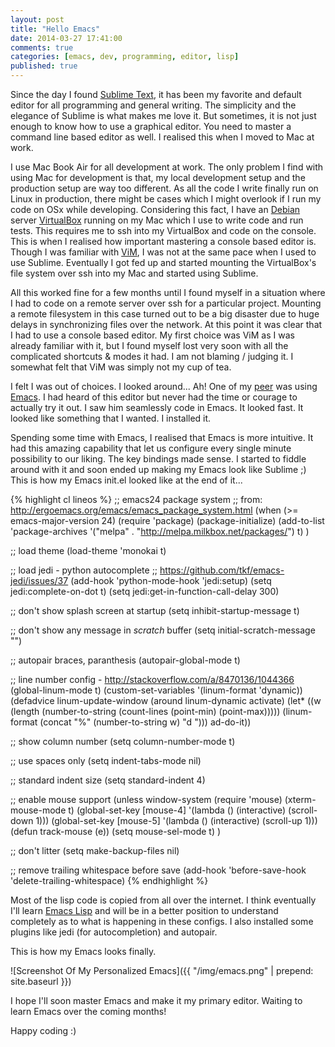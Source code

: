 ```yaml
---
layout: post
title: "Hello Emacs"
date: 2014-03-27 17:41:00
comments: true
categories: [emacs, dev, programming, editor, lisp]
published: true
---
```

Since the day I found [Sublime Text](http://www.sublimetext.com/), it has been my favorite and default editor for all programming and general writing. The simplicity and the elegance of Sublime is what makes me love it. But sometimes, it is not just enough to know how to use a graphical editor. You need to master a command line based editor as well. I realised this when I moved to Mac at work.

<!-- more -->

I use Mac Book Air for all development at work. The only problem I find with using Mac for development is that, my local development setup and the production setup are way too different. As all the code I write finally run on Linux in production, there might be cases which I might overlook if I run my code on OSx while developing. Considering this fact, I have an [Debian](http://www.debian.org/) server [VirtualBox](https://www.virtualbox.org/) running on my Mac which I use to write code and run tests. This requires me to ssh into my VirtualBox and code on the console. This is when I realised how important mastering a console based editor is. Though I was familiar with [ViM](http://www.vim.org/), I was not at the same pace when I used to use Sublime. Eventually I got fed up and started mounting the VirtualBox's file system over ssh into my Mac and started using Sublime.

All this worked fine for a few months until I found myself in a situation where I had to code on a remote server over ssh for a particular project. Mounting a remote filesystem in this case turned out to be a big disaster due to huge delays in synchronizing files over the network. At this point it was clear that I had to use a console based editor. My first choice was ViM as I was already familiar with it, but I found myself lost very soon with all the complicated shortcuts & modes it had. I am not blaming / judging it. I somewhat felt that ViM was simply not my cup of tea.

I felt I was out of choices. I looked around... Ah! One of my [peer](https://twitter.com/gurteshwarsingh) was using [Emacs](http://www.gnu.org/software/emacs/). I had heard of this editor but never had the time or courage to actually try it out. I saw him seamlessly code in Emacs. It looked fast. It looked like something that I wanted. I installed it.

Spending some time with Emacs, I realised that Emacs is more intuitive. It had this amazing capability that let us configure every single minute possibility to our liking. The key bindings made sense. I started to fiddle around with it and soon ended up making my Emacs look like Sublime ;) This is how my Emacs init.el looked like at the end of it...

{% highlight cl lineos %}
;; emacs24 package system
;; from: http://ergoemacs.org/emacs/emacs_package_system.html
(when (>= emacs-major-version 24)
  (require 'package)
  (package-initialize)
  (add-to-list 'package-archives '("melpa" . "http://melpa.milkbox.net/packages/") t)
)

;; load theme
(load-theme 'monokai t)

;; load jedi - python autocomplete
;; https://github.com/tkf/emacs-jedi/issues/37
(add-hook 'python-mode-hook 'jedi:setup)
(setq jedi:complete-on-dot t)
(setq jedi:get-in-function-call-delay 300)

;; don't show splash screen at startup
(setq inhibit-startup-message t)

;; don't show any message in *scratch* buffer
(setq initial-scratch-message "")

;; autopair braces, paranthesis
(autopair-global-mode t)

;; line number config - http://stackoverflow.com/a/8470136/1044366
(global-linum-mode t)
(custom-set-variables '(linum-format 'dynamic))
(defadvice linum-update-window (around linum-dynamic activate)
  (let* ((w (length (number-to-string
		     (count-lines (point-min) (point-max)))))
	 (linum-format (concat "%" (number-to-string w) "d ")))
    ad-do-it))

;; show column number
(setq column-number-mode t)

;; use spaces only
(setq indent-tabs-mode nil)

;; standard indent size
(setq standard-indent 4)

;; enable mouse support
(unless window-system
  (require 'mouse)
  (xterm-mouse-mode t)
  (global-set-key [mouse-4] '(lambda ()
			       (interactive)
			       (scroll-down 1)))
  (global-set-key [mouse-5] '(lambda ()
			       (interactive)
			       (scroll-up 1)))
  (defun track-mouse (e))
  (setq mouse-sel-mode t)
  )

;; don't litter
(setq make-backup-files nil)

;; remove trailing whitespace before save
(add-hook 'before-save-hook 'delete-trailing-whitespace)
{% endhighlight %}

Most of the lisp code is copied from all over the internet. I think eventually I'll learn [Emacs Lisp]() and will be in a better position to understand completely as to what is happening in these configs. I also installed some plugins like jedi (for autocompletion) and autopair.

This is how my Emacs looks finally.

![Screenshot Of My Personalized Emacs]({{ "/img/emacs.png" | prepend: site.baseurl }})

I hope I'll soon master Emacs and make it my primary editor. Waiting to learn Emacs over the coming months!

Happy coding :)
